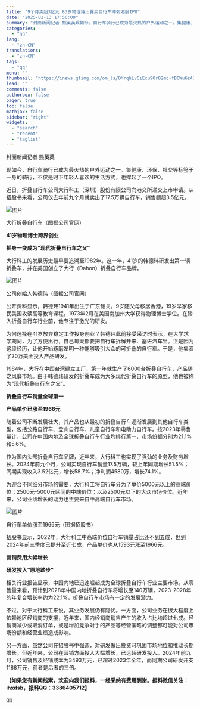 ```yaml
---
title: "9个月卖超3亿元 83岁物理博士靠卖自行车冲刺港股IPO"
date: "2025-02-13 17:56:09"
summary: "封面新闻记者 熊英英现如今，自行车骑行已成为最火热的户外运动之一。集健康、环保、社交等标签于一身的骑..."
categories:
  - "qq"
lang:
  - "zh-CN"
translations:
  - "zh-CN"
tags:
  - "qq"
menu: ""
thumbnail: "https://inews.gtimg.com/om_ls/OMrqhLvCiEcu90r82mc-fBOWu6z41dUh0k2psHaBvtW0kAA_640360/0"
lead: ""
comments: false
authorbox: false
pager: true
toc: false
mathjax: false
sidebar: "right"
widgets:
  - "search"
  - "recent"
  - "taglist"
---
```


封面新闻记者 熊英英

现如今，自行车骑行已成为最火热的户外运动之一。集健康、环保、社交等标签于一身的骑行，不仅是时下年轻人喜欢的生活方式，也撑起了一个IPO。

近日，折叠自行车公司大行科工（深圳）股份有限公司向港交所递交上市申请。从招股书来看，公司仅去年前九个月就卖出了17.5万辆自行车，销售额超3.5亿元。

![图片](https://inews.gtimg.com/news_bt/OGyLykMCB4woxYN7jWITjuygQ-ZchXmK9Cu-KDHDBKLjMAA/641)

大行折叠自行车（图据公司官网）

**41岁物理博士跨界创业**

**摇身一变成为“现代折叠自行车之父”**

  


大行科工的发展历史最早要追溯至1982年。这一年，41岁的韩德玮研发出第一辆折叠车，并在美国创立了大行（Dahon）折叠自行车品牌。

![图片](https://inews.gtimg.com/news_bt/OooIIPzjltP_IibfYVJbPOkg2U6YiuRQtB_SQE9EIHaIUAA/641)

公司创始人韩德玮（图据公司官网）

公开资料显示，韩德玮1941年出生于广东韶关，9岁随父母移居香港，19岁举家移民美国攻读高等教育课程，1973年2月在美国南加州大学获得物理博士学位。在踏入折叠自行车行业前，他专注于激光的研发。

为何选择在41岁放弃稳定工作投身创业？韩德玮此前接受采访时表示，在大学求学期间，为了方便出行，自己每天都要把自行车拆解开来、塞进汽车里。正是因为这段经历，让他开始琢磨发明一种能够吸引大众的可折叠的自行车。于是，他集资了20万美金投入产品研发。

1984年，大行在中国台湾建立工厂，第一年就生产了6000台折叠自行车，产品随之风靡市场。由于韩德玮研发的折叠车成为大多现代折叠自行车的原型，他也被称为“现代折叠自行车之父”。

**折叠自行车销量全球第一**

**产品单价已涨至1966元**

  


随着公司不断发展壮大，其产品也从最初的折叠自行车逐渐发展到其他自行车类型，包括公路自行车、登山自行车、儿童自行车和电助力自行车。按2023年零售量计，公司在中国内地及全球折叠自行车行业均排行第一，市场份额分别为21.1%和5.6%。

作为国内头部折叠自行车品牌，近年来，大行科工也实现了强劲的业务及财务增长。2024年前九个月，公司实现自行车销量17.5万辆，较上年同期增长51.5%；同期实现收入3.52亿元，增长58.7%；净利润4580万，增长74.1%。

为迎合不同细分市场的需要，大行科工将自行车分为了单价5000元以上的高端价位；2500元-5000元区间的中端价位；以及2500元以下的大众市场价位。近年来，公司业绩增长的动力也主要来自中高端自行车市场。

![图片](https://inews.gtimg.com/news_bt/O6mTrWwWCmcpWO5yK_gkpTfGwSZiH7NgfxRLWrXJ-L1NAAA/641)

自行车单价涨至1966元（图据招股书）

招股书显示，2022年，大行科工中高端价位自行车销量占比还不到五成，但到2024年前三季度已提升至近七成，产品单价也从1593元涨至1966元。

**营销费用大幅增长**

**研发投入“原地踏步”**

  


相关行业报告显示，中国内地已迅速崛起成为全球折叠自行车行业主要市场。从零售量来看，预计到2028年中国内地折叠自行车将增长至140万辆，2023-2028年的年复合增长率约为22.1%，折叠自行车市场有一定的发展潜力。

不过，对于大行科工来说，其业务发展仍有隐忧。一方面，公司业务在很大程度上依赖地区经销商的支援，近年来，国内经销商销售产生的收入占比均超过七成。经销商减少或取消订单，或是增加竞争对手的产品等经营策略的调整都可能对公司市场份额和经营业绩造成影响。

另一方面，虽然公司在招股书中强调，对研发做出投资可巩固市场地位和推动长期增长。但近年来，公司在营销方面投入大幅增长，已远超研发投入。2024年前九月，公司销售及经销成本为3493万元，已超过2023年全年，而同期公司研发开支1188万元，前者是后者的三倍。

**【如果您有新闻线索，欢迎向我们报料，一经采纳有费用酬谢。报料微信关注：ihxdsb，报料QQ：3386405712】**

[qq](https://new.qq.com/rain/a/20250213A06Z3Y00)
